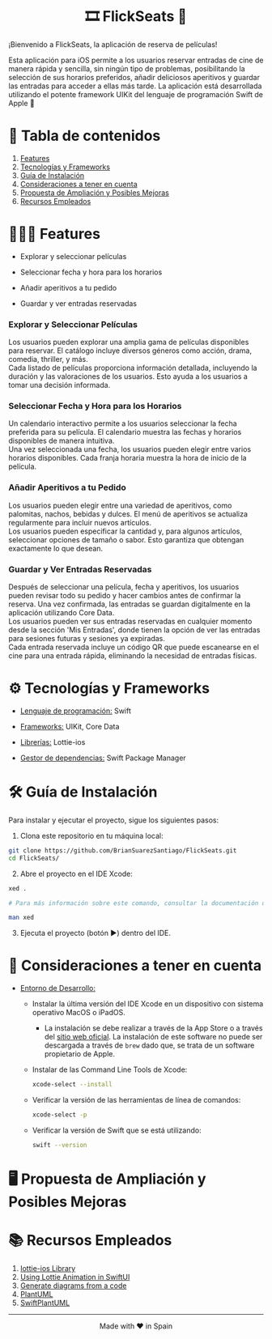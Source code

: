 

<h1 align="center">🎞️ FlickSeats 🍿</h1>


¡Bienvenido a FlickSeats, la aplicación de reserva de películas!

Esta aplicación para iOS permite a los usuarios reservar entradas de cine de manera rápida y sencilla, sin ningún tipo de problemas, posibilitando la selección de sus horarios
preferidos, añadir deliciosos aperitivos y guardar las entradas para acceder a ellas más tarde. La aplicación está desarrollada utilizando el potente framework UIKit del lenguaje
de programación Swift de Apple 


# 📖 Tabla de contenidos

1. [Features](#Features)
2. [Tecnologías y Frameworks](#Tecnologías-y-Frameworks)
3. [Guía de Instalación](#Guía-de-Instalación)
4. [Consideraciones a tener en cuenta](#Consideraciones-a-tener-en-cuenta)
5. [Propuesta de Ampliación y Posibles Mejoras](#Propuesta-de-Ampliación-y-Posibles-Mejoras)
6. [Recursos Empleados](#Recursos-Empleados)


# 👨🏻‍💻 Features <a name="Features"></a>

- Explorar y seleccionar películas

- Seleccionar fecha y hora para los horarios

- Añadir aperitivos a tu pedido

- Guardar y ver entradas reservadas

### Explorar y Seleccionar Películas

Los usuarios pueden explorar una amplia gama de películas disponibles para reservar. El catálogo incluye diversos géneros como acción, drama, comedia, thriller, y más.  
Cada listado de películas proporciona información detallada, incluyendo la duración y las valoraciones de los usuarios. Esto ayuda a los usuarios a tomar una decisión informada.

### Seleccionar Fecha y Hora para los Horarios

Un calendario interactivo permite a los usuarios seleccionar la fecha preferida para su película. El calendario muestra las fechas y horarios disponibles de manera intuitiva.  
Una vez seleccionada una fecha, los usuarios pueden elegir entre varios horarios disponibles. Cada franja horaria muestra la hora de inicio de la película.

### Añadir Aperitivos a tu Pedido

Los usuarios pueden elegir entre una variedad de aperitivos, como palomitas, nachos, bebidas y dulces. El menú de aperitivos se actualiza regularmente para incluir nuevos artículos.  
Los usuarios pueden especificar la cantidad y, para algunos artículos, seleccionar opciones de tamaño o sabor. Esto garantiza que obtengan exactamente lo que desean.

### Guardar y Ver Entradas Reservadas

Después de seleccionar una película, fecha y aperitivos, los usuarios pueden revisar todo su pedido y hacer cambios antes de confirmar la reserva. Una vez confirmada, las entradas se guardan digitalmente en la aplicación utilizando Core Data.  
Los usuarios pueden ver sus entradas reservadas en cualquier momento desde la sección 'Mis Entradas', donde tienen la opción de ver las entradas para sesiones futuras y sesiones ya expiradas.  
Cada entrada reservada incluye un código QR que puede escanearse en el cine para una entrada rápida, eliminando la necesidad de entradas físicas.

# ⚙️ Tecnologías y Frameworks <a name="Tecnologías-y-Frameworks"></a>

- <u>Lenguaje de programación:</u> Swift

- <u>Frameworks:</u> UIKit, Core Data

- <u>Librerías:</u> Lottie-ios

- <u>Gestor de dependencias:</u> Swift Package Manager
 
# 🛠 Guía de Instalación <a name="Guía-de-Instalación"></a>

Para instalar y ejecutar el proyecto, sigue los siguientes pasos:

1. Clona este repositorio en tu máquina local:

```bash
git clone https://github.com/BrianSuarezSantiago/FlickSeats.git
cd FlickSeats/
```

2. Abre el proyecto en el IDE Xcode:

```bash
xed .

# Para más información sobre este comando, consultar la documentación oficial:

man xed
```

3. Ejecuta el proyecto (botón ▶️) dentro del IDE.

# 👀 Consideraciones a tener en cuenta <a name="Consideraciones-a-tener-en-cuenta"></a>

- <u>Entorno de Desarrollo:</u>
  - Instalar la última versión del IDE Xcode en un dispositivo con sistema operativo MacOS o iPadOS.
     - La instalación se debe realizar a través de la App Store o a través del [sitio web oficial](https://developer.apple.com/xcode/). La instalación de este software no puede ser descargada a través de `brew` dado que, se trata de un software propietario de Apple.

  - Instalar de las Command Line Tools de Xcode:
    ```bash
    xcode-select --install
    ```

  - Verificar la versión de las herramientas de línea de comandos:
    ```bash
    xcode-select -p
    ```

  - Verificar la versión de Swift que se está utilizando:
    ```bash
    swift --version
    ```

# 🖥️ Propuesta de Ampliación y Posibles Mejoras <a name="Propuesta-de-Ampliación-y-Posibles-Mejoras"></a>

# 📚 Recursos Empleados <a name="Recursos-Empleados"></a>

1. [lottie-ios Library](https://github.com/airbnb/lottie-ios)
2. [Using Lottie Animation in SwiftUI](https://medium.com/@abdulkarimkhaan/using-lottie-animation-in-swiftui-lottie-animation-swiftui-60c5c4a0431b)
3. [Generate diagrams from a code](https://stackoverflow.com/questions/55800701/is-there-a-way-to-generate-diagrams-from-a-code-in-github)
4. [PlantUML](https://plantuml.com)
5. [SwiftPlantUML](https://github.com/MarcoEidinger/SwiftPlantUML)

<hr>
<p align="center">
Made with ♥️ in Spain
</p>
